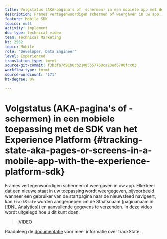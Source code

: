 ```yaml
---
title: Volgstatus (AKA-pagina's of -schermen) in een mobiele app met de SDK van het Experience Platform
description: Frames vertegenwoordigen schermen of weergaven in uw app. Telkens wanneer een nieuwe staat in uw toepassing wordt getoond, bijvoorbeeld, wanneer een gebruiker van de homepage aan het nieuwsvoer navigeert, kan "trackState"worden geroepen om in de Naam van de Staat (de Naam van de Pagina in Analytics), evenals extra gegevens te verzenden. In deze video wordt uitgelegd hoe u dit kunt doen.
feature: Mobile SDK
topics: null
activity: implement
doc-type: technical video
team: Technical Marketing
kt: 2562
topic: Mobile
role: "Developer, Data Engineer"
level: Experienced
translation-type: tm+mt
source-git-commit: f3b3fa7d91b0cb21005b57768ca23ed6700fcc03
workflow-type: tm+mt
source-wordcount: '171'
ht-degree: 0%

---
```



# Volgstatus (AKA-pagina&#39;s of -schermen) in een mobiele toepassing met de SDK van het Experience Platform {#tracking-state-aka-pages-or-screens-in-a-mobile-app-with-the-experience-platform-sdk}

Frames vertegenwoordigen schermen of weergaven in uw app. Elke keer dat een nieuwe staat in uw toepassing wordt weergegeven, bijvoorbeeld wanneer een gebruiker van de startpagina naar de nieuwsfeed navigeert, kan `trackState` worden aangeroepen om de Staatsnaam (paginanaam in [!DNL Analytics]) en aanvullende gegevens te verzenden. In deze video wordt uitgelegd hoe u dit kunt doen.

>[!VIDEO](https://video.tv.adobe.com/v/26260/?quality=12)

Raadpleeg de [documentatie](https://aep-sdks.gitbook.io/docs/using-mobile-extensions/mobile-core/configuration-reference/mobile-core-api-reference) voor meer informatie over trackState.
